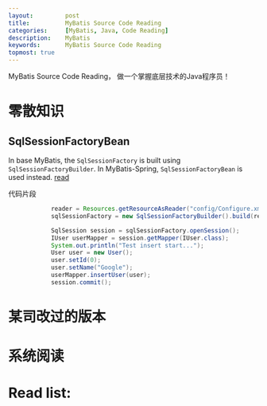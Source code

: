 ```yaml
---
layout:     	post
title:      	MyBatis Source Code Reading
categories: 	[MyBatis, Java, Code Reading]
description:   	MyBatis
keywords: 		MyBatis Source Code Reading
topmost: true
---
```


MyBatis Source Code Reading， 做一个掌握底层技术的Java程序员！

# 零散知识

## SqlSessionFactoryBean

In base MyBatis, the `SqlSessionFactory` is built using `SqlSessionFactoryBuilder`. In MyBatis-Spring, `SqlSessionFactoryBean` is used instead. [read](https://mybatis.org/spring/factorybean.html)

代码片段

```java
			reader = Resources.getResourceAsReader("config/Configure.xml");
			sqlSessionFactory = new SqlSessionFactoryBuilder().build(reader);

			SqlSession session = sqlSessionFactory.openSession();
			IUser userMapper = session.getMapper(IUser.class);
			System.out.println("Test insert start...");
			User user = new User();
			user.setId(0);
			user.setName("Google");
			userMapper.insertUser(user);
			session.commit();
```



# 某司改过的版本

# 系统阅读

# Read list:







